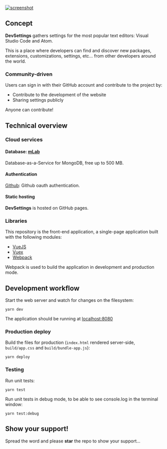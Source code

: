 [![screenshot](https://user-images.githubusercontent.com/645310/35774751-a89bdd4c-0935-11e8-9a99-42b6faf4e9f7.png)](https://bestof.js.org/)

## Concept

**DevSettings** gathers settings for the most popular text editors: Visual Studio Code and Atom.

This is a place where developers can find and discover new packages, extensions, customizations, settings, etc... from other developers around the world.

### Community-driven

Users can sign in with their GitHub account and contribute to the project by:

* Contribute to the development of the website
* Sharing settings publicly

Anyone can contribute!


## Technical overview

### Cloud services

#### Database: [mLab](https://mlab.com/)

Database-as-a-Service for MongoDB, free up to 500 MB.

#### Authentication

[Github](https://github.com/): Github oauth authentication.

#### Static hosting

**DevSettings** is hosted on GitHub pages.


### Libraries

This repository is the front-end application, a single-page application built with the following modules:

* [VueJS](https://vuejs.org/)
* [Vuex](https://github.com/vuejs/vuex)
* [Webpack](http://webpack.github.io/)

Webpack is used to build the application in development and production mode.


## Development workflow

Start the web server and watch for changes on the filesystem:

```
yarn dev
```

The application should be running at [localhost:8080](http://localhost:8080)

### Production deploy

Build the files for production (`index.html` rendered server-side, `build/app.css` and `build/bundle-app.js`):

```
yarn deploy
```

### Testing

Run unit tests:

```
yarn test
```

Run unit tests in debug mode, to be able to see console.log in the terminal window:

```
yarn test:debug
```


## Show your support!

Spread the word and please **star** the repo to show your support...
